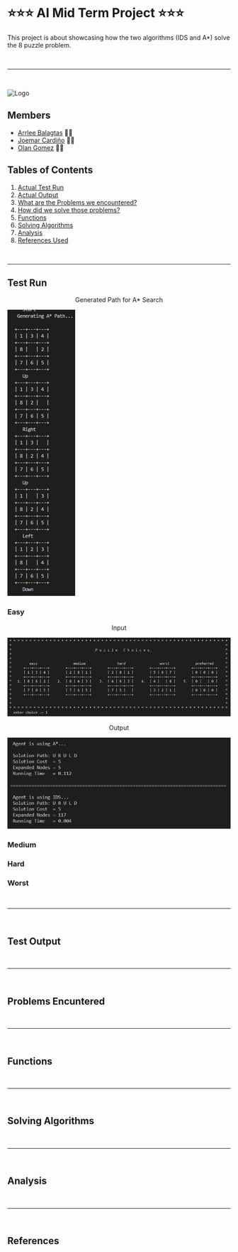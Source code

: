 # ⭐️⭐️⭐️ **AI Mid Term Project** ⭐️⭐️⭐️

This project is about showcasing how the two algorithms (IDS and A*) solve the 8 puzzle problem.

<br>

---

<br>

![Logo](https://static.vecteezy.com/system/resources/previews/000/371/208/original/vector-welcome-hand-drawn-text.jpg)

## Members

- [Arrlee Balagtas](https://www.facebook.com/100004747590876/ "Arrlee Balagtas") ✌🏻
- [Joemar Cardiño](https://github.com/joemar25 "Joemar's Github") 👋🏻
- [Olan Gomez](https://github.com/AdrianJones23 "Olan Gomez") 🤙🏻

## Tables of Contents

1. [Actual Test Run](#test-run)
2. [Actual Output](#the-output)
3. [What are the Problems we encountered?](#problems-encuntered)
4. [How did we solve those problems?](#solving-problems)
5. [Functions](#functions)
6. [Solving Algorithms](#solving-algorithms)
7. [Analysis](#analysis)
8. [References Used](#references)

<br>

---

## Test Run

<p align="center"> Generated Path for A* Search </p>

<img src="https://github.com/joemar25/Files/blob/main/ai-mid-term-out.PNG?raw=true" >

### Easy

<p align="center"> Input </p>

<img src="https://github.com/joemar25/Files/blob/main/easy-in.PNG?raw=true">

<p align="center"> Output </p>

<img src="https://github.com/joemar25/Files/blob/main/easy-out-1.PNG?raw=true" >

### Medium

### Hard

### Worst

<br>

---

<br>

## Test Output

<br>

---

<br>

## Problems Encuntered

<br>

---

<br>

## Functions

<br>

---

<br>

## Solving Algorithms

<br>

---

<br>

## Analysis

<br>

---

<br>

## References
